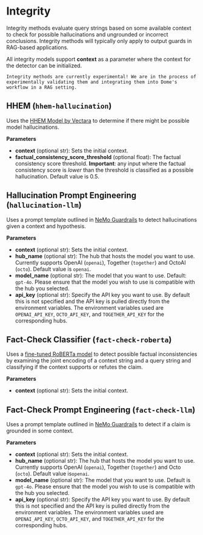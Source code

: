 # Integrity

Integrity methods evaluate query strings based on some available context to check for possible hallucinations and ungrounded or incorrect conclusions. Integrity methods will typically only apply to output guards in RAG-based applications.

All integrity models support **context** as a parameter where the context for the detector can be initialized. 

````{warning}
Integrity methods are currently experimental! We are in the process of experimentally validating them and integrating them into Dome's workflow in a RAG setting.
````

## HHEM (`hhem-hallucination`)
Uses the [HHEM Model by Vectara](https://huggingface.co/vectara/hallucination_evaluation_model) to determine if there might be possible model hallucinations.

**Parameters**

- **context** (optional str): Sets the initial context.
- **factual_consistency_score_threshold**   (optional float): The factual consistency score threshold.
**Important**: any input where the factual consistency score is _lower_ than the threshold is classified as a possible hallucination. Default value is 0.5.

## Hallucination Prompt Engineering (`hallucination-llm`)
Uses a prompt template outlined in [NeMo Guardrails](https://docs.nvidia.com/nemo/guardrails/user_guides/guardrails-library.html#hallucination-detection) to detect hallucinations given a context and hypothesis.

**Parameters**

- **context**  (optional str): Sets the initial context.
- **hub_name** (optional str): The hub that hosts the model you want to use. Currently supports OpenAI (`openai`), Together (`together`) and OctoAI (`octo`). Default value is `openai`.
- **model_name** (optional str): The model that you want to use. Default: `gpt-4o`. Please ensure that the model you wish to use is compatible with the hub you selected. 
- **api_key**  (optional str): Specify the API key you want to use. By default this is not specified and the API key is pulled directly from the environment variables. The environment variables used are `OPENAI_API_KEY`, `OCTO_API_KEY`, and `TOGETHER_API_KEY` for the corresponding hubs. 

## Fact-Check Classifier (`fact-check-roberta`)
Uses a [fine-tuned RoBERTa model](https://huggingface.co/Dzeniks/roberta-fact-check) to detect possible factual inconsistencies by examining the joint encoding of a context string and a query string and classifying if the context supports or refutes the claim. 

**Parameters**


- **context**  (optional str): Sets the initial context.

## Fact-Check Prompt Engineering (`fact-check-llm`)
Uses a prompt template outlined in [NeMo Guardrails](https://docs.nvidia.com/nemo/guardrails/user_guides/guardrails-library.html#fact-checking) to detect if a claim is grounded in some context. 

**Parameters**

- **context**  (optional str): Sets the initial context.
- **hub_name** (optional str): The hub that hosts the model you want to use. Currently supports OpenAI (`openai`), Together (`together`) and Octo (`octo`). Default value is`openai`.
- **model_name**   (optional str): The model that you want to use. Default is `gpt-4o`. Please ensure that the model you wish to use is compatible with the hub you selected. 
- **api_key**  (optional str): Specify the API key you want to use. By default this is not specified and the API key is pulled directly from the environment variables. The environment variables used are `OPENAI_API_KEY`, `OCTO_API_KEY`, and `TOGETHER_API_KEY` for the corresponding hubs. 
